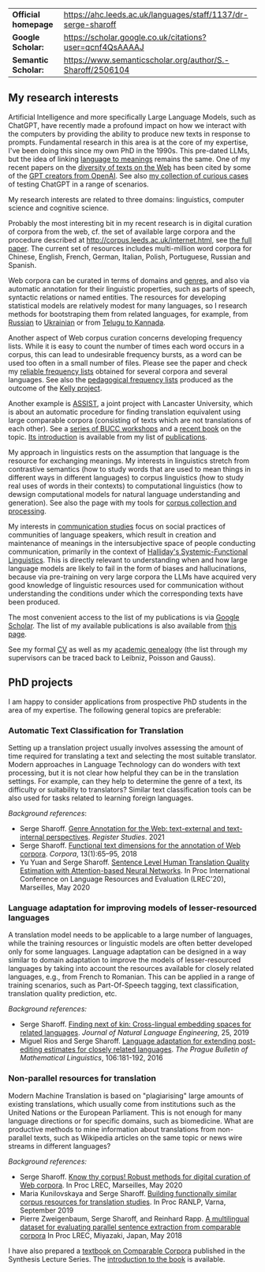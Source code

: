 |                       |                                                                 |
|-----------------------|-----------------------------------------------------------------|
| **Official homepage** | <https://ahc.leeds.ac.uk/languages/staff/1137/dr-serge-sharoff> |
| **Google Scholar:**   | <https://scholar.google.co.uk/citations?user=qcnf4QsAAAAJ>      |
| **Semantic Scholar:** | <https://www.semanticscholar.org/author/S.-Sharoff/2506104>     |

## My research interests

Artificial Intelligence and more specifically Large Language Models,
such as ChatGPT, have recently made a profound impact on how we interact
with the computers by providing the ability to produce new texts in
response to prompts. Fundamental research in this area is at the core of
my expertise, I've been doing this since my own PhD in the 1990s. This
pre-dated LLMs, but the idea of linking [language to
meanings](../publications/1999-interact.pdf) remains the same. One of my
recent papers on the [diversity of texts on the
Web](./publications/2020-LREC-anatomy.pdf) has been cited by some of the
[GPT creators from OpenAI](https://arxiv.org/abs/2212.14578). See also
[my collection of curious cases](./GPT-collection.html) of testing
ChatGPT in a range of scenarios.

My research interests are related to three domains: linguistics,
computer science and cognitive science.

Probably the most interesting bit in my recent research is in digital
curation of corpora from the web, cf. the set of available large corpora
and the procedure described at
<http://corpus.leeds.ac.uk/internet.html>, see [the full
paper](./publications/2006-ijcl-proof.pdf). The current set of resources
includes multi-million word corpora for Chinese, English, French,
German, Italian, Polish, Portuguese, Russian and Spanish.

Web corpora can be curated in terms of domains and [genres](webgenres/),
and also via automatic annotation for their linguistic properties, such
as parts of speech, syntactic relations or named entities. The resources
for developing statistical models are relatively modest for many
languages, so I research methods for bootstraping them from related
languages, for example, from
[Russian](publications/2011-dialog-sharoff-nivre.pdf) to
[Ukrainian](publications/2016-HyTra.pdf) or from [Telugu to
Kannada](./publications/2011-clia-indian.pdf).

Another aspect of Web corpus curation concerns developing frequency
lists. While it is easy to count the number of times each word occurs in
a corpus, this can lead to undesirable frequency bursts, as a word can
be used too often in a small number of files. Please see the paper and
check my [reliable frequency lists](./frqc/) obtained for several
corpora and several languages. See also the [pedagogical frequency
lists](./kelly/) produced as the outcome of the [Kelly
project](https://spraakbanken.gu.se/en/projects/kelly).

Another example is [ASSIST](http://ucrel.lancs.ac.uk/projects/assist/),
a joint project with Lancaster University, which is about an automatic
procedure for finding translation equivalent using large comparable
corpora (consisting of texts which are not translations of each other).
See a [series of BUCC workshops](https://comparable.limsi.fr/) and a
[recent book](https://link.springer.com/book/10.1007/978-3-031-31384-4)
on the topic. [Its introduction](publications/2023-bucc-intro.pdf) is
available from my list of [publications](publications/).

My approach in linguistics rests on the assumption that language is the
resource for exchanging meanings. My interests in linguistics stretch
from contrastive semantics (how to study words that are used to mean
things in different ways in different languages) to corpus linguistics
(how to study real uses of words in their contexts) to computational
linguistics (how to dewsign computational models for natural language
understanding and generation). See also the page with my tools for
[corpus collection and processing](../webgenres/).

My interests in [communication studies](communication.html) focus on
social practices of communities of language speakers, which result in
creation and maintenance of meanings in the intersubjective space of
people conducting communication, primarily in the context of [Halliday's
Systemic-Functional
Linguistics](http://www.isfla.org/Systemics/definition.html). This is
directly relevant to understanding when and how large language models
are likely to fail in the form of biases and hallucinations, because via
pre-training on very large corpora the LLMs have acquired very good
knowledge of linguistic resources used for communication without
understanding the conditions under which the corresponding texts have
been produced.

The most convenient access to the list of my publications is via [Google
Scholar](https://scholar.google.com/citations?user=qcnf4QsAAAAJ&view_op=list_works&sortby=pubdate).
The list of my available publications is also available from [this
page](./publications/).

See my formal [CV](cv-formal.pdf) as well as my [academic
genealogy](lineage.html) (the list through my supervisors can be traced
back to Leibniz, Poisson and Gauss).

## PhD projects

I am happy to consider applications from prospective PhD students in the
area of my expertise. The following general topics are preferable:

### Automatic Text Classification for Translation

Setting up a translation project usually involves assessing the amount
of time required for translating a text and selecting the most suitable
translator. Modern approaches in Language Technology can do wonders with
text processing, but it is not clear how helpful they can be in the
translation settings. For example, can they help to determine the genre
of a text, its difficulty or suitability to translators? Similar text
classification tools can be also used for tasks related to learning
foreign languages.

*Background references*:

-   Serge Sharoff. [Genre Annotation for the Web: text-external and
    text-internal perspectives](publications/2021-register.pdf).
    *Register Studies*. 2021
-   Serge Sharoff. [Functional text dimensions for the annotation of Web
    corpora](publications/2018-ftd.pdf). *Corpora*, 13(1):65–95, 2018
-   Yu Yuan and Serge Sharoff. [Sentence Level Human Translation Quality
    Estimation with Attention-based Neural
    Networks](publications/2020-LREC-htqe.pdf). In Proc International
    Conference on Language Resources and Evaluation (LREC'20),
    Marseilles, May 2020

### Language adaptation for improving models of lesser-resourced languages

A translation model needs to be applicable to a large number of
languages, while the training resources or linguistic models are often
better developed only for some languages. Language adaptation can be
designed in a way similar to domain adaptation to improve the models of
lesser-resourced languages by taking into account the resources
available for closely related languages, e.g., from French to Romanian.
This can be applied in a range of training scenarios, such as
Part-Of-Speech tagging, text classification, translation quality
prediction, etc.

*Background references:*

-   Serge Sharoff. [Finding next of kin: Cross-lingual embedding spaces
    for related languages](publications/2019-jnle.pdf). *Journal of
    Natural Language Engineering*, 25, 2019
-   Miguel Rios and Serge Sharoff. [Language adaptation for extending
    post-editing estimates for closely related
    languages](publications/2016-pbml.pdf). *The Prague Bulletin of
    Mathematical Linguistics*, 106:181-192, 2016

### Non-parallel resources for translation

Modern Machine Translation is based on "plagiarising" large amounts of
existing translations, which usually come from institutions such as the
United Nations or the European Parliament. This is not enough for many
language directions or for specific domains, such as biomedicine. What
are productive methods to mine information about translations from
non-parallel texts, such as Wikipedia articles on the same topic or news
wire streams in different languages?

*Background references:*

-   Serge Sharoff. [Know thy corpus! Robust methods for digital curation
    of Web corpora](publications/2020-LREC-anatomy.pdf). In Proc LREC,
    Marseilles, May 2020
-   Maria Kunilovskaya and Serge Sharoff. [Building functionally similar
    corpus resources for translation
    studies](publications/2019-RANLP.pdf). In Proc RANLP, Varna,
    September 2019
-   Pierre Zweigenbaum, Serge Sharoff, and Reinhard Rapp. [A
    multilingual dataset for evaluating parallel sentence extraction
    from comparable corpora](publications/2018-lrec-bucc.pdf) In Proc
    LREC, Miyazaki, Japan, May 2018

I have also prepared a [textbook on Comparable
Corpora](https://link.springer.com/book/10.1007/978-3-031-31384-4)
published in the Synthesis Lecture Series. The [introduction to the
book](publications/2023-bucc-intro.pdf) is available.
